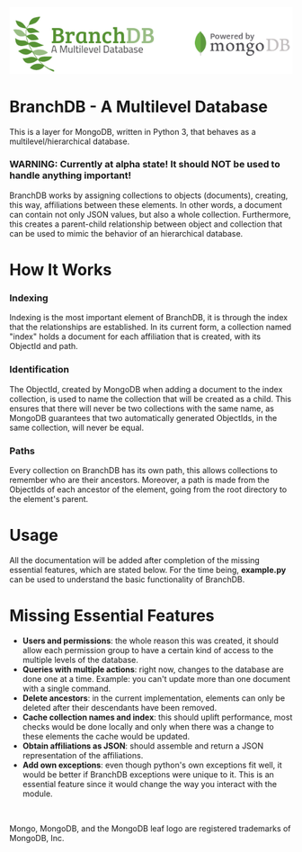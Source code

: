![BranchDB](/assets/banner.png?raw=true)
# BranchDB - A Multilevel Database
<p>This is a layer for MongoDB, written in Python 3, that behaves as a multilevel/hierarchical database.</p>
<h3> WARNING: Currently at alpha state! It should NOT be used to handle anything important!</h3>
<p>BranchDB works by assigning collections to objects (documents), creating, this way, affiliations between these elements. In other words, a document can contain not only JSON values, but also a whole collection. Furthermore, this creates a parent-child relationship between object and collection that can be used to mimic the behavior of an hierarchical database.</p>

# How It Works
<H3>Indexing</H3>
<p>Indexing is the most important element of BranchDB, it is through the index that the relationships are established. In its current form, a collection named "index" holds a document for each affiliation that is created, with its ObjectId and path.</p>
<H3>Identification</h3>
<p>The ObjectId, created by MongoDB when adding a document to the index collection, is used to name the collection that will be created as a child. This ensures that there will never be two collections with the same name, as MongoDB guarantees that two automatically generated ObjectIds, in the same collection, will never be equal.</p>
<H3>Paths</H3>
<p>Every collection on BranchDB has its own path, this allows collections to remember who are their ancestors. Moreover, a path is made from the ObjectIds of each ancestor of the element, going from the root directory to the element's parent.</p>

# Usage
<p>All the documentation will be added after completion of the missing essential features, which are stated below. For the time being, <b>example.py</b> can be used to understand the basic functionality of BranchDB.</p>

# Missing Essential Features
- <b>Users and permissions</b>: the whole reason this was created, it should allow each permission group to have a certain kind of access to the multiple levels of the database.
- <b>Queries with multiple actions</b>: right now, changes to the database are done one at a time. Example: you can't update more than one document with a single command.
- <b>Delete ancestors</b>: in the current implementation, elements can only be deleted after their descendants have been removed.
- <b>Cache collection names and index</b>: this should uplift performance, most checks would be done locally and only when there was a change to these elements the cache would be updated.
- <b>Obtain affiliations as JSON</b>: should assemble and return a JSON representation of the affiliations.
- <b>Add own exceptions</b>: even though python's own exceptions fit well, it would be better if BranchDB exceptions were unique to it. This is an essential feature since it would change the way you interact with the module.

</br>
<p>Mongo, MongoDB, and the MongoDB leaf logo are registered trademarks of MongoDB, Inc.</p>